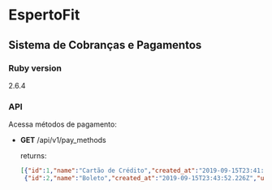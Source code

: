 # EspertoFit

## Sistema de Cobranças e Pagamentos

### Ruby version
2.6.4

### API

Acessa métodos de pagamento:
- **GET** /api/v1/pay_methods

  returns:
  ```JSON
  [{"id":1,"name":"Cartão de Crédito","created_at":"2019-09-15T23:41:51.236Z","updated_at":"2019-09-15T23:41:51.236Z","tax":5,"limit_days":4},
   {"id":2,"name":"Boleto","created_at":"2019-09-15T23:43:52.226Z","updated_at":"2019-09-15T23:43:52.226Z","tax":0,"limit_days":15}]
  ```
